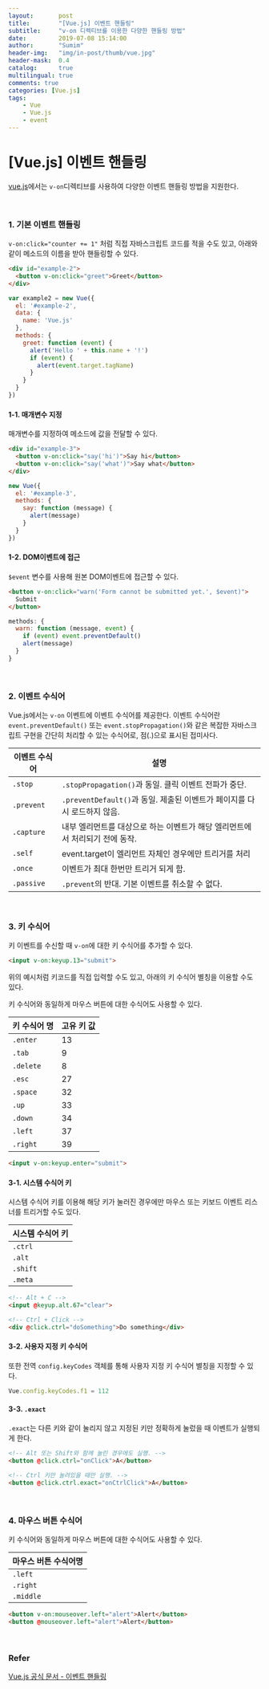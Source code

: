 ```yaml
---
layout:       post
title:        "[Vue.js] 이벤트 핸들링"
subtitle:     "v-on 디렉티브를 이용한 다양한 핸들링 방법"
date:         2019-07-08 15:14:00
author:       "Sumim"
header-img:   "img/in-post/thumb/vue.jpg"
header-mask:  0.4
catalog:      true
multilingual: true
comments: true
categories: [Vue.js]
tags:
    - Vue
    - Vue.js
    - event
---
```


# [Vue.js] 이벤트 핸들링

[vue.js](<https://kr.vuejs.org/>)에서는 `v-on`디렉티브를 사용하여 다양한 이벤트 핸들링 방법을 지원한다.

<br/>

### 1. 기본 이벤트 핸들링

`v-on:click="counter += 1"` 처럼 직접 자바스크립트 코드를 적을 수도 있고, 아래와 같이 메소드의 이름을 받아 핸들링할 수 있다.

```html
<div id="example-2">
  <button v-on:click="greet">Greet</button>
</div>
```

```javascript
var example2 = new Vue({
  el: '#example-2',
  data: {
    name: 'Vue.js'
  },
  methods: {
    greet: function (event) {
      alert('Hello ' + this.name + '!')
      if (event) {
        alert(event.target.tagName)
      }
    }
  }
})
```



#### 1-1. 매개변수 지정

매개변수를 지정하여 메소드에 값을 전달할 수 있다.

```html
<div id="example-3">
  <button v-on:click="say('hi')">Say hi</button>
  <button v-on:click="say('what')">Say what</button>
</div>
```

```javascript
new Vue({
  el: '#example-3',
  methods: {
    say: function (message) {
      alert(message)
    }
  }
})
```



#### 1-2. DOM이벤트에 접근

 `$event` 변수를 사용해 원본 DOM이벤트에 접근할 수 있다.

```html
<button v-on:click="warn('Form cannot be submitted yet.', $event)">
  Submit
</button>
```

```js
methods: {
  warn: function (message, event) {
    if (event) event.preventDefault()
    alert(message)
  }
}
```

<br/>

### 2. 이벤트 수식어

Vue.js에서는 `v-on` 이벤트에 이벤트 수식어를 제공한다. 이벤트 수식어란  `event.preventDefault()` 또는 `event.stopPropagation()`와 같은 복잡한 자바스크립트 구현을 간단히 처리할 수 있는 수식어로, 점(.)으로 표시된 접미사다.

| 이벤트 수식어 | 설명                                                         |
| ------------- | ------------------------------------------------------------ |
| `.stop`       | `.stopPropagation()`과 동일. 클릭 이벤트 전파가 중단.        |
| `.prevent`    | `.preventDefault()`과 동일. 제출된 이벤트가 페이지를 다시 로드하지 않음. |
| `.capture`    | 내부 엘리먼트를 대상으로 하는 이벤트가 해당 엘리먼트에서 처리되기 전에 동작. |
| `.self`       | event.target이 엘리먼트 자체인 경우에만 트리거를 처리        |
| `.once`       | 이벤트가 최대 한번만 트리거 되게 함.                         |
| `.passive`    | `.prevent`의 반대. 기본 이벤트를 취소할 수 없다.             |

<br/>

### 3. 키 수식어

키 이벤트를 수신할 때 `v-on`에 대한 키 수식어를 추가할 수 있다.

```html
<input v-on:keyup.13="submit">
```



위의 예시처럼 키코드를 직접 입력할 수도 있고, 아래의 키 수식어 별칭을 이용할 수도 있다.

키 수식어와 동일하게 마우스 버튼에 대한 수식어도 사용할 수 있다.

| 키 수식어 명 | 고유 키 값 |
| ------------ | ---------- |
| `.enter`     | 13         |
| `.tab`       | 9          |
| `.delete`    | 8          |
| `.esc`       | 27         |
| `.space`     | 32         |
| `.up`        | 33         |
| `.down`      | 34         |
| `.left`      | 37         |
| `.right`     | 39         |

```html
<input v-on:keyup.enter="submit">
```



#### 3-1. 시스템 수식어 키

시스템 수식어 키를 이용해 해당 키가 눌러진 경우에만 마우스 또는 키보드 이벤트 리스너를 트리거할 수도 있다.

| 시스템 수식어 키 |
| ---------------- |
| `.ctrl`          |
| `.alt`           |
| `.shift`         |
| `.meta`          |

```html
<!-- Alt + C -->
<input @keyup.alt.67="clear">

<!-- Ctrl + Click -->
<div @click.ctrl="doSomething">Do something</div>
```



#### 3-2. 사용자 지정 키 수식어

또한 전역 `config.keyCodes` 객체를 통해 사용자 지정 키 수식어 별칭을 지정할 수 있다.

```javascript
Vue.config.keyCodes.f1 = 112
```



#### 3-3. `.exact`

`.exact`는 다른 키와 같이 눌리지 않고 지정된 키만 정확하게 눌렀을 때 이벤트가 실행되게 한다.

```html
<!-- Alt 또는 Shift와 함께 눌린 경우에도 실행. -->
<button @click.ctrl="onClick">A</button>

<!-- Ctrl 키만 눌려있을 때만 실행. -->
<button @click.ctrl.exact="onCtrlClick">A</button>
```

<br/>

### 4. 마우스 버튼 수식어 

키 수식어와 동일하게 마우스 버튼에 대한 수식어도 사용할 수 있다.

| **마우스 버튼 수식어명** |
| ------------------------ |
| `.left`                  |
| `.right`                 |
| `.middle`                |

```html
<button v-on:mouseover.left="alert">Alert</button>
<button @mouseover.left="alert">Alert</button>
```

<br/>

### Refer

[Vue.js 공식 문서 - 이벤트 핸들링](<https://kr.vuejs.org/v2/guide/events.html>)

